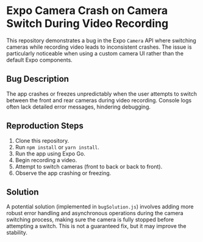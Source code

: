 # Expo Camera Crash on Camera Switch During Video Recording

This repository demonstrates a bug in the Expo `Camera` API where switching cameras while recording video leads to inconsistent crashes. The issue is particularly noticeable when using a custom camera UI rather than the default Expo components.

## Bug Description

The app crashes or freezes unpredictably when the user attempts to switch between the front and rear cameras during video recording.  Console logs often lack detailed error messages, hindering debugging.

## Reproduction Steps

1. Clone this repository.
2. Run `npm install` or `yarn install`.
3. Run the app using Expo Go.
4. Begin recording a video.
5. Attempt to switch cameras (front to back or back to front).
6. Observe the app crashing or freezing.

## Solution

A potential solution (implemented in `bugSolution.js`) involves adding more robust error handling and asynchronous operations during the camera switching process, making sure the camera is fully stopped before attempting a switch. This is not a guaranteed fix, but it may improve the stability.